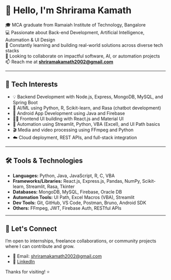 # 👋 Hello, I'm Shrirama Kamath

🎓 MCA graduate from Ramaiah Institute of Technology, Bangalore  
💻 Passionate about Back-end Development, Artificial Intelligence, Automation & UI Design  
🌱 Constantly learning and building real-world solutions across diverse tech stacks  
🤝 Looking to collaborate on impactful software, AI, or automation projects  
📫 Reach me at **shriramakamath2002@gmail.com**

---

## 🚀 Tech Interests

- 💡 Backend Development with Node.js, Express, MongoDB, MySQL, and Spring Boot  
- 🧠 AI/ML using Python, R, Scikit-learn, and Rasa (chatbot development)  
- 📱 Android App Development using Java and Firebase  
- 🧑‍💻 Frontend UI building with React.js and Material UI  
- 🤖 Automation using Streamlit, Python, VBA (Excel), and UI Path basics  
- 🎬 Media and video processing using FFmpeg and Python  
- ☁️ Cloud deployment, REST APIs, and full-stack integration

---

## 🛠️ Tools & Technologies

- **Languages:** Python, Java, JavaScript, R, C, VBA  
- **Frameworks/Libraries:** React.js, Express.js, Pandas, NumPy, Scikit-learn, Streamlit, Rasa, Tkinter  
- **Databases:** MongoDB, MySQL, Firebase, Oracle DB  
- **Automation Tools:** UI Path, Excel Macros (VBA), Streamlit  
- **Dev Tools:** Git, GitHub, VS Code, Postman, Bruno, Android SDK  
- **Others:** FFmpeg, JWT, Firebase Auth, RESTful APIs

---

## 📌 Let's Connect

I’m open to internships, freelance collaborations, or community projects where I can contribute and grow.

- 📧 Email: shriramakamath2002@gmail.com  
- 💼 [LinkedIn](https://www.linkedin.com/in/shrirama-kamath)

Thanks for visiting! ⭐


<!---
shrirama2002/shrirama2002 is a ✨ special ✨ repository because its `README.md` (this file) appears on your GitHub profile.
You can click the Preview link to take a look at your changes.
--->
